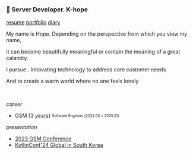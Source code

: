 ### 👋 Server Developer. K-hope

[resume](https://drive.google.com/file/d/1WdvDjQagb6erfOBOTPTIEPzedJsaCniW/view?usp=drive_link) [portfolio](https://drive.google.com/file/d/1hkqA4XthmZbU9ZshdfapninPLjUBYbL_/view?usp=sharing) [diary](https://esperer.tistory.com/category/%EC%83%9D%EC%A1%B4%EC%9D%BC%EC%A7%80)

My name is Hope. Depending on the perspective from which you view my name, 

it can become beautifully meaningful or contain the meaning of a great calamity.

I pursue.. Innovating technology to address core customer needs

And to create a warm world where no one feels lonely

<br>

*career*
- GSM (3 years) <sub><sup>Software Engineer (2022.03 ~ 2025.01)</sup></sub>

*presentation*
- [2023 GSM Conference](https://www.youtube.com/watch?v=QMPTSKB62RI&t=5s)
- [KotlinConf'24 Global in South Korea](https://festa.io/events/5375)

